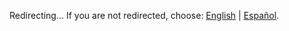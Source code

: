 <!DOCTYPE html>
<html lang="en">
<head>
    <meta charset="UTF-8">
    <meta name="viewport" content="width=device-width, initial-scale=1.0">
    <title>Redirecting...</title>
    <script>
        document.addEventListener("DOMContentLoaded", function () {
            var userLang = navigator.language || navigator.userLanguage;
            if (userLang.startsWith("es")) {
                window.location.href = "/index_ES.html"; // Redirect to Spanish version
            } else {
                window.location.href = "/index_EN.html"; // Redirect to English version
            }
        });
    </script>
</head>
<body>
    <p>Redirecting... If you are not redirected, choose: 
        <a href="/index_EN.html">English</a> | <a href="/index_ES.html">Español</a>.
    </p>
</body>
</html>
